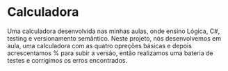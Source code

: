 # Calculadora
Uma calculadora desenvolvida nas minhas aulas, onde ensino Lógica, C#, testing e versionamento semântico.
Neste projeto, nós desenvolvemos em aula, uma calculadora com as quatro opreções básicas e depois acrescentamos % para subir a versão, então realizamos uma bateria de testes e corrigimos os erros encontrados.
